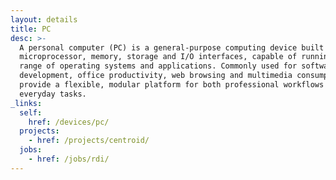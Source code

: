 ```yaml
---
layout: details
title: PC
desc: >-
  A personal computer (PC) is a general-purpose computing device built around a
  microprocessor, memory, storage and I/O interfaces, capable of running a broad
  range of operating systems and applications. Commonly used for software
  development, office productivity, web browsing and multimedia consumption, PCs
  provide a flexible, modular platform for both professional workflows and
  everyday tasks.
_links:
  self:
    href: /devices/pc/
  projects:
    - href: /projects/centroid/
  jobs:
    - href: /jobs/rdi/
---
```

